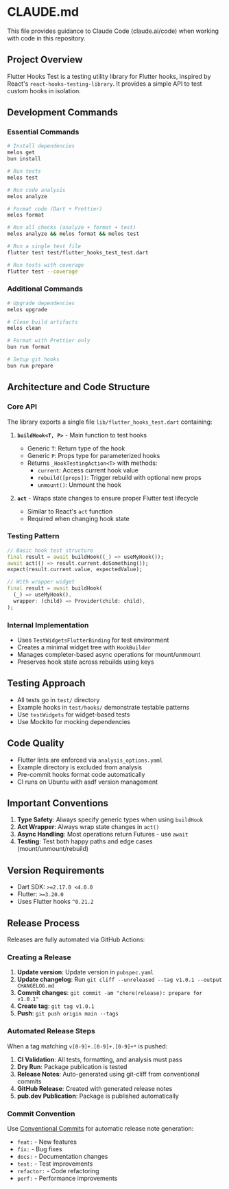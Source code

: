 # CLAUDE.md

This file provides guidance to Claude Code (claude.ai/code) when working with code in this repository.

## Project Overview

Flutter Hooks Test is a testing utility library for Flutter hooks, inspired by React's `react-hooks-testing-library`. It provides a simple API to test custom hooks in isolation.

## Development Commands

### Essential Commands

```bash
# Install dependencies
melos get
bun install

# Run tests
melos test

# Run code analysis
melos analyze

# Format code (Dart + Prettier)
melos format

# Run all checks (analyze + format + test)
melos analyze && melos format && melos test

# Run a single test file
flutter test test/flutter_hooks_test_test.dart

# Run tests with coverage
flutter test --coverage
```

### Additional Commands

```bash
# Upgrade dependencies
melos upgrade

# Clean build artifacts
melos clean

# Format with Prettier only
bun run format

# Setup git hooks
bun run prepare
```

## Architecture and Code Structure

### Core API

The library exports a single file `lib/flutter_hooks_test.dart` containing:

1. **`buildHook<T, P>`** - Main function to test hooks

   - Generic `T`: Return type of the hook
   - Generic `P`: Props type for parameterized hooks
   - Returns `_HookTestingAction<T>` with methods:
     - `current`: Access current hook value
     - `rebuild([props])`: Trigger rebuild with optional new props
     - `unmount()`: Unmount the hook

2. **`act`** - Wraps state changes to ensure proper Flutter test lifecycle
   - Similar to React's `act` function
   - Required when changing hook state

### Testing Pattern

```dart
// Basic hook test structure
final result = await buildHook((_) => useMyHook());
await act(() => result.current.doSomething());
expect(result.current.value, expectedValue);

// With wrapper widget
final result = await buildHook(
  (_) => useMyHook(),
  wrapper: (child) => Provider(child: child),
);
```

### Internal Implementation

- Uses `TestWidgetsFlutterBinding` for test environment
- Creates a minimal widget tree with `HookBuilder`
- Manages completer-based async operations for mount/unmount
- Preserves hook state across rebuilds using keys

## Testing Approach

- All tests go in `test/` directory
- Example hooks in `test/hooks/` demonstrate testable patterns
- Use `testWidgets` for widget-based tests
- Use Mockito for mocking dependencies

## Code Quality

- Flutter lints are enforced via `analysis_options.yaml`
- Example directory is excluded from analysis
- Pre-commit hooks format code automatically
- CI runs on Ubuntu with asdf version management

## Important Conventions

1. **Type Safety**: Always specify generic types when using `buildHook`
2. **Act Wrapper**: Always wrap state changes in `act()`
3. **Async Handling**: Most operations return Futures - use `await`
4. **Testing**: Test both happy paths and edge cases (mount/unmount/rebuild)

## Version Requirements

- Dart SDK: `>=2.17.0 <4.0.0`
- Flutter: `>=3.20.0`
- Uses Flutter hooks `^0.21.2`

## Release Process

Releases are fully automated via GitHub Actions:

### Creating a Release

1. **Update version**: Update version in `pubspec.yaml`
2. **Update changelog**: Run `git cliff --unreleased --tag v1.0.1 --output CHANGELOG.md`
3. **Commit changes**: `git commit -am "chore(release): prepare for v1.0.1"`
4. **Create tag**: `git tag v1.0.1`
5. **Push**: `git push origin main --tags`

### Automated Release Steps

When a tag matching `v[0-9]+.[0-9]+.[0-9]+*` is pushed:

1. **CI Validation**: All tests, formatting, and analysis must pass
2. **Dry Run**: Package publication is tested
3. **Release Notes**: Auto-generated using git-cliff from conventional commits
4. **GitHub Release**: Created with generated release notes
5. **pub.dev Publication**: Package is published automatically

### Commit Convention

Use [Conventional Commits](https://www.conventionalcommits.org/) for automatic release note generation:

- `feat:` - New features
- `fix:` - Bug fixes
- `docs:` - Documentation changes
- `test:` - Test improvements
- `refactor:` - Code refactoring
- `perf:` - Performance improvements
